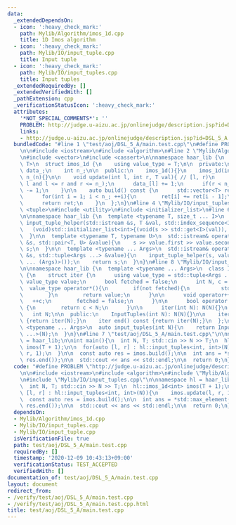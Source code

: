 ```yaml
---
data:
  _extendedDependsOn:
  - icon: ':heavy_check_mark:'
    path: Mylib/Algorithm/imos_1d.cpp
    title: 1D Imos algorithm
  - icon: ':heavy_check_mark:'
    path: Mylib/IO/input_tuple.cpp
    title: Input tuple
  - icon: ':heavy_check_mark:'
    path: Mylib/IO/input_tuples.cpp
    title: Input tuples
  _extendedRequiredBy: []
  _extendedVerifiedWith: []
  _pathExtension: cpp
  _verificationStatusIcon: ':heavy_check_mark:'
  attributes:
    '*NOT_SPECIAL_COMMENTS*': ''
    PROBLEM: http://judge.u-aizu.ac.jp/onlinejudge/description.jsp?id=DSL_5_A
    links:
    - http://judge.u-aizu.ac.jp/onlinejudge/description.jsp?id=DSL_5_A
  bundledCode: "#line 1 \"test/aoj/DSL_5_A/main.test.cpp\"\n#define PROBLEM \"http://judge.u-aizu.ac.jp/onlinejudge/description.jsp?id=DSL_5_A\"\
    \n\n#include <iostream>\n#include <algorithm>\n#line 2 \"Mylib/Algorithm/imos_1d.cpp\"\
    \n#include <vector>\n#include <cassert>\n\nnamespace haar_lib {\n  template <typename\
    \ T>\n  struct imos_1d {\n    using value_type = T;\n\n  private:\n    std::vector<T>\
    \ data_;\n    int n_;\n\n  public:\n    imos_1d(){}\n    imos_1d(int n): data_(n),\
    \ n_(n){}\n\n    void update(int l, int r, T val){ // [l, r)\n      assert(0 <=\
    \ l and l <= r and r <= n_);\n      data_[l] += 1;\n      if(r < n_) data_[r]\
    \ -= 1;\n    }\n\n    auto build() const {\n      std::vector<T> ret(data_);\n\
    \      for(int i = 1; i < n_; ++i){\n        ret[i] += ret[i - 1];\n      }\n\
    \      return ret;\n    }\n  };\n}\n#line 4 \"Mylib/IO/input_tuples.cpp\"\n#include\
    \ <tuple>\n#include <utility>\n#include <initializer_list>\n#line 6 \"Mylib/IO/input_tuple.cpp\"\
    \n\nnamespace haar_lib {\n  template <typename T, size_t ... I>\n  static void\
    \ input_tuple_helper(std::istream &s, T &val, std::index_sequence<I ...>){\n \
    \   (void)std::initializer_list<int>{(void(s >> std::get<I>(val)), 0) ...};\n\
    \  }\n\n  template <typename T, typename U>\n  std::istream& operator>>(std::istream\
    \ &s, std::pair<T, U> &value){\n    s >> value.first >> value.second;\n    return\
    \ s;\n  }\n\n  template <typename ... Args>\n  std::istream& operator>>(std::istream\
    \ &s, std::tuple<Args ...> &value){\n    input_tuple_helper(s, value, std::make_index_sequence<sizeof\
    \ ... (Args)>());\n    return s;\n  }\n}\n#line 8 \"Mylib/IO/input_tuples.cpp\"\
    \n\nnamespace haar_lib {\n  template <typename ... Args>\n  class InputTuples\
    \ {\n    struct iter {\n      using value_type = std::tuple<Args ...>;\n     \
    \ value_type value;\n      bool fetched = false;\n      int N, c = 0;\n\n    \
    \  value_type operator*(){\n        if(not fetched){\n          std::cin >> value;\n\
    \        }\n        return value;\n      }\n\n      void operator++(){\n     \
    \   ++c;\n        fetched = false;\n      }\n\n      bool operator!=(iter &) const\
    \ {\n        return c < N;\n      }\n\n      iter(int N): N(N){}\n    };\n\n \
    \   int N;\n\n  public:\n    InputTuples(int N): N(N){}\n\n    iter begin() const\
    \ {return iter(N);}\n    iter end() const {return iter(N);}\n  };\n\n  template\
    \ <typename ... Args>\n  auto input_tuples(int N){\n    return InputTuples<Args\
    \ ...>(N);\n  }\n}\n#line 7 \"test/aoj/DSL_5_A/main.test.cpp\"\n\nnamespace hl\
    \ = haar_lib;\n\nint main(){\n  int N, T; std::cin >> N >> T;\n  hl::imos_1d<int>\
    \ imos(T + 1);\n\n  for(auto [l, r] : hl::input_tuples<int, int>(N)){\n    imos.update(l,\
    \ r, 1);\n  }\n\n  const auto res = imos.build();\n\n  int ans = *std::max_element(res.begin(),\
    \ res.end());\n\n  std::cout << ans << std::endl;\n\n  return 0;\n}\n"
  code: "#define PROBLEM \"http://judge.u-aizu.ac.jp/onlinejudge/description.jsp?id=DSL_5_A\"\
    \n\n#include <iostream>\n#include <algorithm>\n#include \"Mylib/Algorithm/imos_1d.cpp\"\
    \n#include \"Mylib/IO/input_tuples.cpp\"\n\nnamespace hl = haar_lib;\n\nint main(){\n\
    \  int N, T; std::cin >> N >> T;\n  hl::imos_1d<int> imos(T + 1);\n\n  for(auto\
    \ [l, r] : hl::input_tuples<int, int>(N)){\n    imos.update(l, r, 1);\n  }\n\n\
    \  const auto res = imos.build();\n\n  int ans = *std::max_element(res.begin(),\
    \ res.end());\n\n  std::cout << ans << std::endl;\n\n  return 0;\n}\n"
  dependsOn:
  - Mylib/Algorithm/imos_1d.cpp
  - Mylib/IO/input_tuples.cpp
  - Mylib/IO/input_tuple.cpp
  isVerificationFile: true
  path: test/aoj/DSL_5_A/main.test.cpp
  requiredBy: []
  timestamp: '2020-12-09 10:43:13+09:00'
  verificationStatus: TEST_ACCEPTED
  verifiedWith: []
documentation_of: test/aoj/DSL_5_A/main.test.cpp
layout: document
redirect_from:
- /verify/test/aoj/DSL_5_A/main.test.cpp
- /verify/test/aoj/DSL_5_A/main.test.cpp.html
title: test/aoj/DSL_5_A/main.test.cpp
---
```

